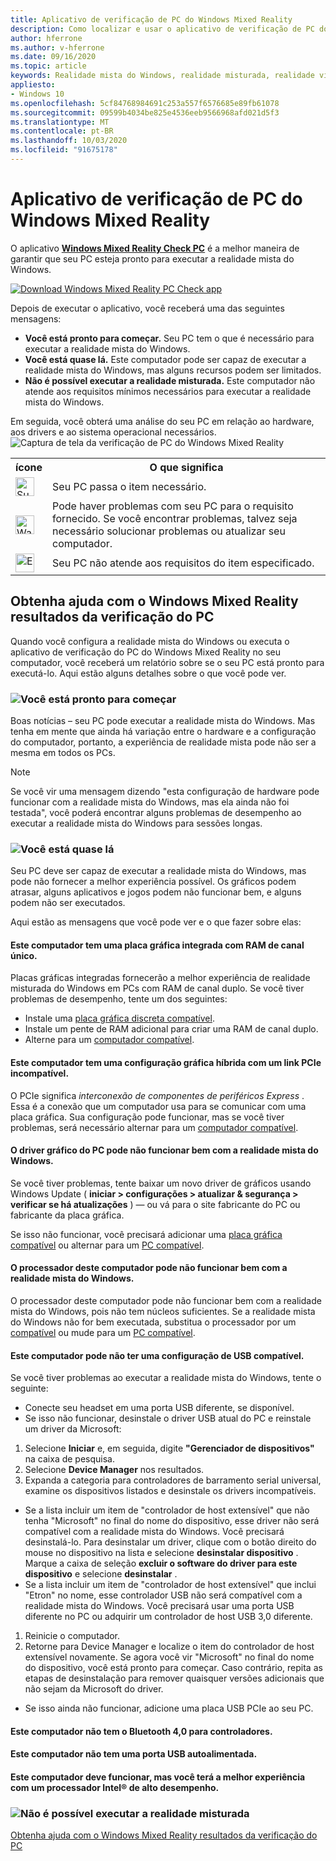 ```yaml
---
title: Aplicativo de verificação de PC do Windows Mixed Reality
description: Como localizar e usar o aplicativo de verificação de PC do Windows Mixed Reality para testar a compatibilidade do seu PC antes de comprar um headset de realidade mista do Windows.
author: hferrone
ms.author: v-hferrone
ms.date: 09/16/2020
ms.topic: article
keywords: Realidade mista do Windows, realidade misturada, realidade virtual, VR, MR, compatível, compatibilidade, PC, requisitos do sistema
appliesto:
- Windows 10
ms.openlocfilehash: 5cf84768984691c253a557f6576685e89fb61078
ms.sourcegitcommit: 09599b4034be825e4536eeb9566968afd021d5f3
ms.translationtype: MT
ms.contentlocale: pt-BR
ms.lasthandoff: 10/03/2020
ms.locfileid: "91675178"
---
```

# <a name="windows-mixed-reality-pc-check-app"></a>Aplicativo de verificação de PC do Windows Mixed Reality

O aplicativo **[Windows Mixed Reality Check PC](windows-mixed-reality-pc-check-app.md)** é a melhor maneira de garantir que seu PC esteja pronto para executar a realidade mista do Windows. 

<a href="https://www.microsoft.com/store/productid/9NZVL19N7CNC"><img alt="Download Windows Mixed Reality PC Check app" src="images/WMR-PC-Check-app.png"/></a>

Depois de executar o aplicativo, você receberá uma das seguintes mensagens:
* **Você está pronto para começar.** Seu PC tem o que é necessário para executar a realidade mista do Windows.
* **Você está quase lá.** Este computador pode ser capaz de executar a realidade mista do Windows, mas alguns recursos podem ser limitados.
* **Não é possível executar a realidade misturada.** Este computador não atende aos requisitos mínimos necessários para executar a realidade mista do Windows.

Em seguida, você obterá uma análise do seu PC em relação ao hardware, aos drivers e ao sistema operacional necessários.
![Captura de tela da verificação de PC do Windows Mixed Reality](images/screenshot-mr-pc-check.jpg) 

<table>
<tr>
<th>ícone</th><th>O que significa</th>
</tr><tr>
<td> <img alt="Succeeded" width="30" height="30" src="images/glyph-succeeded.png" /></td><td style="vertical-align: middle">Seu PC passa o item necessário.</td>
</tr><tr>
<td> <img alt="Warning" width="30" height="30" src="images/glyph-warning.png" /></td><td style="vertical-align: middle">Pode haver problemas com seu PC para o requisito fornecido. Se você encontrar problemas, talvez seja necessário solucionar problemas ou atualizar seu computador.</td>
</tr><tr>
<td> <img alt="Error" width="30" height="30" src="images/glyph-error.png" /></td><td style="vertical-align: middle">Seu PC não atende aos requisitos do item especificado.</td>
</tr>
</table>

## <a name="get-help-with-windows-mixed-reality-pc-check-results"></a>Obtenha ajuda com o Windows Mixed Reality resultados da verificação do PC

Quando você configura a realidade mista do Windows ou executa o aplicativo de verificação do PC do Windows Mixed Reality no seu computador, você receberá um relatório sobre se o seu PC está pronto para executá-lo. Aqui estão alguns detalhes sobre o que você pode ver. 

### <a name="youre-good-to-go"></a>![Você está pronto para começar](images/glyph-succeeded.png)

Boas notícias – seu PC pode executar a realidade mista do Windows. Mas tenha em mente que ainda há variação entre o hardware e a configuração do computador, portanto, a experiência de realidade mista pode não ser a mesma em todos os PCs. 

>[!NOTE]
>Se você vir uma mensagem dizendo "esta configuração de hardware pode funcionar com a realidade mista do Windows, mas ela ainda não foi testada", você poderá encontrar alguns problemas de desempenho ao executar a realidade mista do Windows para sessões longas.


### <a name="youre-nearly-there"></a>![Você está quase lá](images/glyph-warning.png)

Seu PC deve ser capaz de executar a realidade mista do Windows, mas pode não fornecer a melhor experiência possível. Os gráficos podem atrasar, alguns aplicativos e jogos podem não funcionar bem, e alguns podem não ser executados. 

Aqui estão as mensagens que você pode ver e o que fazer sobre elas:

#### <a name="this-pc-has-an-integrated-graphics-card-with-single-channel-ram"></a>Este computador tem uma placa gráfica integrada com RAM de canal único.

Placas gráficas integradas fornecerão a melhor experiência de realidade misturada do Windows em PCs com RAM de canal duplo. Se você tiver problemas de desempenho, tente um dos seguintes:

* Instale uma [placa gráfica discreta compatível](windows-mixed-reality-minimum-pc-hardware-compatibility-guidelines.md).
* Instale um pente de RAM adicional para criar uma RAM de canal duplo. 
* Alterne para um [computador compatível](https://www.microsoft.com/en-us/windows/windows-mixed-reality-devices).

#### <a name="this-pc-has-a-hybrid-graphics-configuration-with-an-incompatible-pcie-link"></a>Este computador tem uma configuração gráfica híbrida com um link PCIe incompatível.

O PCIe significa *interconexão de componentes de periféricos Express* . Essa é a conexão que um computador usa para se comunicar com uma placa gráfica. Sua configuração pode funcionar, mas se você tiver problemas, será necessário alternar para um [computador compatível](https://www.microsoft.com/en-us/windows/windows-mixed-reality-devices).

#### <a name="this-pcs-graphics-driver-might-not-work-well-with-windows-mixed-reality"></a>O driver gráfico do PC pode não funcionar bem com a realidade mista do Windows.

Se você tiver problemas, tente baixar um novo driver de gráficos usando Windows Update ( **iniciar > configurações > atualizar & segurança > verificar se há atualizações** ) — ou vá para o site fabricante do PC ou fabricante da placa gráfica. 

Se isso não funcionar, você precisará adicionar uma [placa gráfica compatível](windows-mixed-reality-minimum-pc-hardware-compatibility-guidelines.md) ou alternar para um [PC compatível](https://www.microsoft.com/en-us/windows/windows-mixed-reality-devices).

#### <a name="this-pcs-processor-might-not-work-well-with-windows-mixed-reality"></a>O processador deste computador pode não funcionar bem com a realidade mista do Windows.

O processador deste computador pode não funcionar bem com a realidade mista do Windows, pois não tem núcleos suficientes. Se a realidade mista do Windows não for bem executada, substitua o processador por um [compatível](windows-mixed-reality-minimum-pc-hardware-compatibility-guidelines.md) ou mude para um [PC compatível](https://www.microsoft.com/en-us/windows/windows-mixed-reality-devices).

#### <a name="this-pc-might-not-have-a-compatible-usb-configuration"></a>Este computador pode não ter uma configuração de USB compatível.

Se você tiver problemas ao executar a realidade mista do Windows, tente o seguinte:
* Conecte seu headset em uma porta USB diferente, se disponível.
* Se isso não funcionar, desinstale o driver USB atual do PC e reinstale um driver da Microsoft:
1. Selecione **Iniciar** e, em seguida, digite **"Gerenciador de dispositivos"** na caixa de pesquisa.
1. Selecione **Device Manager** nos resultados.
1. Expanda a categoria para controladores de barramento serial universal, examine os dispositivos listados e desinstale os drivers incompatíveis. 
 * Se a lista incluir um item de "controlador de host extensível" que não tenha "Microsoft" no final do nome do dispositivo, esse driver não será compatível com a realidade mista do Windows. Você precisará desinstalá-lo. Para desinstalar um driver, clique com o botão direito do mouse no dispositivo na lista e selecione **desinstalar dispositivo** . Marque a caixa de seleção **excluir o software do driver para este dispositivo** e selecione **desinstalar** .
 * Se a lista incluir um item de "controlador de host extensível" que inclui "Etron" no nome, esse controlador USB não será compatível com a realidade mista do Windows. Você precisará usar uma porta USB diferente no PC ou adquirir um controlador de host USB 3,0 diferente.
1. Reinicie o computador. 
1. Retorne para Device Manager e localize o item do controlador de host extensível novamente. Se agora você vir "Microsoft" no final do nome do dispositivo, você está pronto para começar. Caso contrário, repita as etapas de desinstalação para remover quaisquer versões adicionais que não sejam da Microsoft do driver.
* Se isso ainda não funcionar, adicione uma placa USB PCIe ao seu PC.

#### <a name="this-pc-doesnt-have-bluetooth-40-for-controllers"></a>Este computador não tem o Bluetooth 4,0 para controladores.

#### <a name="this-pc-doesnt-have-a-self-powered-usb-port"></a>Este computador não tem uma porta USB autoalimentada.

#### <a name="this-pc-should-work-but-youll-have-the-best-experience-with-a-high-performance-intel-processor"></a>Este computador deve funcionar, mas você terá a melhor experiência com um processador Intel® de alto desempenho.

### <a name="cant-run-mixed-reality"></a>![Não é possível executar a realidade misturada](images/glyph-error.png)

 [Obtenha ajuda com o Windows Mixed Reality resultados da verificação do PC](https://support.microsoft.com/en-us/help/4045777/windows-10-get-help-with-pc-compatibility-in-windows-mixed-reality)
